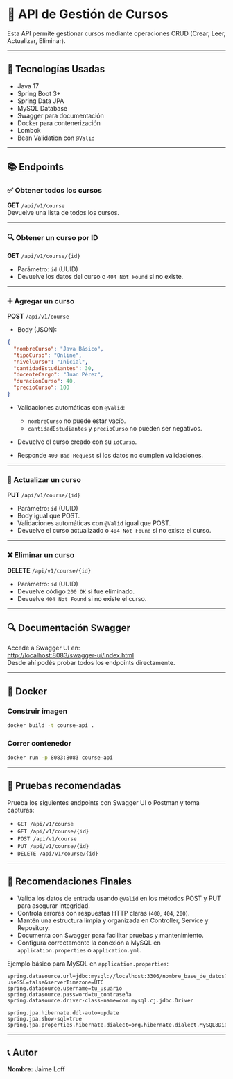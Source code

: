 # 📘 API de Gestión de Cursos

Esta API permite gestionar cursos mediante operaciones CRUD (Crear, Leer, Actualizar, Eliminar).

---

## 🚀 Tecnologías Usadas

- Java 17  
- Spring Boot 3+  
- Spring Data JPA  
- MySQL Database  
- Swagger para documentación  
- Docker para contenerización  
- Lombok  
- Bean Validation con `@Valid`

---

## 📚 Endpoints

### ✅ Obtener todos los cursos

**GET** `/api/v1/course`  
Devuelve una lista de todos los cursos.

---

### 🔍 Obtener un curso por ID

**GET** `/api/v1/course/{id}`

- Parámetro: `id` (UUID)  
- Devuelve los datos del curso o `404 Not Found` si no existe.

---

### ➕ Agregar un curso

**POST** `/api/v1/course`

- Body (JSON):

```json
{
  "nombreCurso": "Java Básico",
  "tipoCurso": "Online",
  "nivelCurso": "Inicial",
  "cantidadEstudiantes": 30,
  "docenteCargo": "Juan Pérez",
  "duracionCurso": 40,
  "precioCurso": 100
}
```

- Validaciones automáticas con `@Valid`:
  - `nombreCurso` no puede estar vacío.
  - `cantidadEstudiantes` y `precioCurso` no pueden ser negativos.

- Devuelve el curso creado con su `idCurso`.
- Responde `400 Bad Request` si los datos no cumplen validaciones.

---

### 📝 Actualizar un curso

**PUT** `/api/v1/course/{id}`

- Parámetro: `id` (UUID)  
- Body igual que POST.  
- Validaciones automáticas con `@Valid` igual que POST.  
- Devuelve el curso actualizado o `404 Not Found` si no existe el curso.

---

### ❌ Eliminar un curso

**DELETE** `/api/v1/course/{id}`

- Parámetro: `id` (UUID)  
- Devuelve código `200 OK` si fue eliminado.  
- Devuelve `404 Not Found` si no existe el curso.

---

## 🔍 Documentación Swagger

Accede a Swagger UI en:  
[http://localhost:8083/swagger-ui/index.html](http://localhost:8083/swagger-ui/index.html)  
Desde ahí podés probar todos los endpoints directamente.

---

## 🐳 Docker

### Construir imagen

```bash
docker build -t course-api .
```

### Correr contenedor

```bash
docker run -p 8083:8083 course-api
```

---

## 🥪 Pruebas recomendadas

Prueba los siguientes endpoints con Swagger UI o Postman y toma capturas:

- `GET /api/v1/course`
- `GET /api/v1/course/{id}`
- `POST /api/v1/course`
- `PUT /api/v1/course/{id}`
- `DELETE /api/v1/course/{id}`

---

## 📌 Recomendaciones Finales

- Valida los datos de entrada usando `@Valid` en los métodos POST y PUT para asegurar integridad.
- Controla errores con respuestas HTTP claras (`400`, `404`, `200`).
- Mantén una estructura limpia y organizada en Controller, Service y Repository.
- Documenta con Swagger para facilitar pruebas y mantenimiento.
- Configura correctamente la conexión a MySQL en `application.properties` o `application.yml`.

Ejemplo básico para MySQL en `application.properties`:

```properties
spring.datasource.url=jdbc:mysql://localhost:3306/nombre_base_de_datos?useSSL=false&serverTimezone=UTC
spring.datasource.username=tu_usuario
spring.datasource.password=tu_contraseña
spring.datasource.driver-class-name=com.mysql.cj.jdbc.Driver

spring.jpa.hibernate.ddl-auto=update
spring.jpa.show-sql=true
spring.jpa.properties.hibernate.dialect=org.hibernate.dialect.MySQL8Dialect
```

---

## 📞 Autor

**Nombre:** Jaime Loff